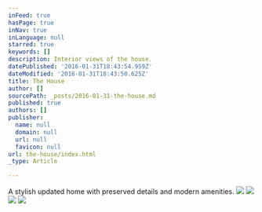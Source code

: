 ```yaml
---
inFeed: true
hasPage: true
inNav: true
inLanguage: null
starred: true
keywords: []
description: Interior views of the house.
datePublished: '2016-01-31T18:43:54.959Z'
dateModified: '2016-01-31T18:43:50.625Z'
title: The House
author: []
sourcePath: _posts/2016-01-31-the-house.md
published: true
authors: []
publisher:
  name: null
  domain: null
  url: null
  favicon: null
url: the-house/index.html
_type: Article

---
```

A stylish updated home with preserved details and modern amenities.
![](https://the-grid-user-content.s3-us-west-2.amazonaws.com/8f7220f3-c1aa-47eb-9d4d-7a9e65c2dd30.jpg)
![](https://the-grid-user-content.s3-us-west-2.amazonaws.com/c57ecd8b-c9e5-4955-837e-6c2b9b2899e7.jpg)
![](https://the-grid-user-content.s3-us-west-2.amazonaws.com/19fcda34-b4e7-441d-8e13-a44fefd82eb5.jpg)
![](https://the-grid-user-content.s3-us-west-2.amazonaws.com/3f0ed7e1-24bb-4a45-956c-37c33d3a3231.jpg)